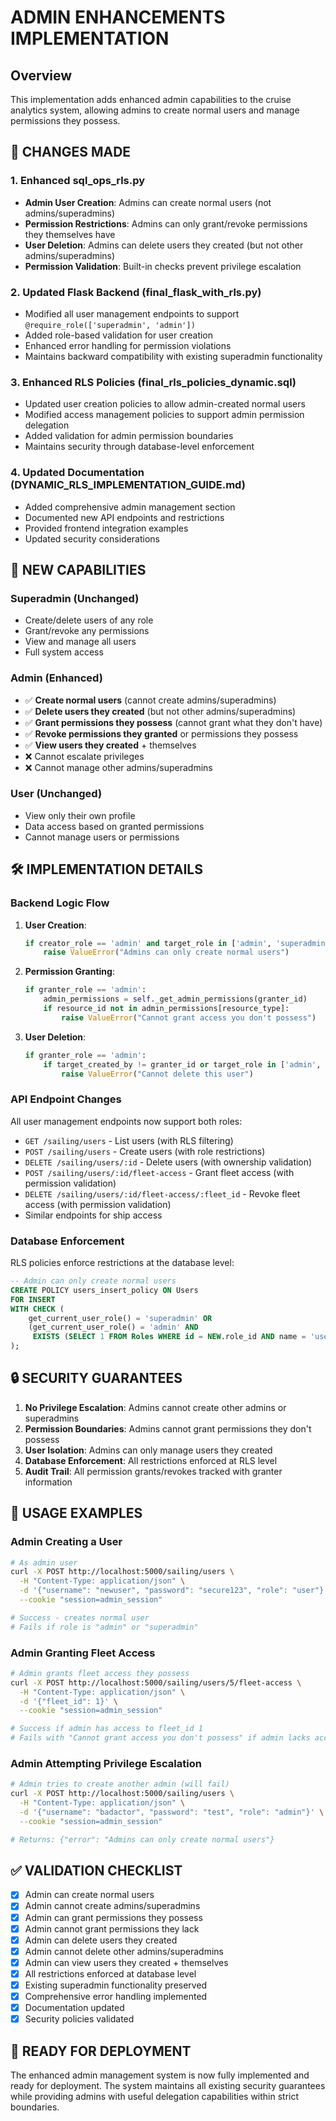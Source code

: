# ADMIN ENHANCEMENTS IMPLEMENTATION

## Overview

This implementation adds enhanced admin capabilities to the cruise analytics system, allowing admins to create normal users and manage permissions they possess.

## 🔄 CHANGES MADE

### 1. Enhanced sql_ops_rls.py
- **Admin User Creation**: Admins can create normal users (not admins/superadmins)
- **Permission Restrictions**: Admins can only grant/revoke permissions they themselves have
- **User Deletion**: Admins can delete users they created (but not other admins/superadmins)
- **Permission Validation**: Built-in checks prevent privilege escalation

### 2. Updated Flask Backend (final_flask_with_rls.py)
- Modified all user management endpoints to support `@require_role(['superadmin', 'admin'])`
- Added role-based validation for user creation
- Enhanced error handling for permission violations
- Maintains backward compatibility with existing superadmin functionality

### 3. Enhanced RLS Policies (final_rls_policies_dynamic.sql)
- Updated user creation policies to allow admin-created normal users
- Modified access management policies to support admin permission delegation
- Added validation for admin permission boundaries
- Maintains security through database-level enforcement

### 4. Updated Documentation (DYNAMIC_RLS_IMPLEMENTATION_GUIDE.md)
- Added comprehensive admin management section
- Documented new API endpoints and restrictions
- Provided frontend integration examples
- Updated security considerations

## 🎯 NEW CAPABILITIES

### Superadmin (Unchanged)
- Create/delete users of any role
- Grant/revoke any permissions
- View and manage all users
- Full system access

### Admin (Enhanced)
- ✅ **Create normal users** (cannot create admins/superadmins)
- ✅ **Delete users they created** (but not other admins/superadmins)
- ✅ **Grant permissions they possess** (cannot grant what they don't have)
- ✅ **Revoke permissions they granted** or permissions they possess
- ✅ **View users they created** + themselves
- ❌ Cannot escalate privileges
- ❌ Cannot manage other admins/superadmins

### User (Unchanged)
- View only their own profile
- Data access based on granted permissions
- Cannot manage users or permissions

## 🛠️ IMPLEMENTATION DETAILS

### Backend Logic Flow

1. **User Creation**:
   ```python
   if creator_role == 'admin' and target_role in ['admin', 'superadmin']:
       raise ValueError("Admins can only create normal users")
   ```

2. **Permission Granting**:
   ```python
   if granter_role == 'admin':
       admin_permissions = self._get_admin_permissions(granter_id)
       if resource_id not in admin_permissions[resource_type]:
           raise ValueError("Cannot grant access you don't possess")
   ```

3. **User Deletion**:
   ```python
   if granter_role == 'admin':
       if target_created_by != granter_id or target_role in ['admin', 'superadmin']:
           raise ValueError("Cannot delete this user")
   ```

### API Endpoint Changes

All user management endpoints now support both roles:
- `GET /sailing/users` - List users (with RLS filtering)
- `POST /sailing/users` - Create users (with role restrictions)
- `DELETE /sailing/users/:id` - Delete users (with ownership validation)
- `POST /sailing/users/:id/fleet-access` - Grant fleet access (with permission validation)
- `DELETE /sailing/users/:id/fleet-access/:fleet_id` - Revoke fleet access (with permission validation)
- Similar endpoints for ship access

### Database Enforcement

RLS policies enforce restrictions at the database level:
```sql
-- Admin can only create normal users
CREATE POLICY users_insert_policy ON Users
FOR INSERT
WITH CHECK (
    get_current_user_role() = 'superadmin' OR
    (get_current_user_role() = 'admin' AND 
     EXISTS (SELECT 1 FROM Roles WHERE id = NEW.role_id AND name = 'user'))
);
```

## 🔒 SECURITY GUARANTEES

1. **No Privilege Escalation**: Admins cannot create other admins or superadmins
2. **Permission Boundaries**: Admins cannot grant permissions they don't possess
3. **User Isolation**: Admins can only manage users they created
4. **Database Enforcement**: All restrictions enforced at RLS level
5. **Audit Trail**: All permission grants/revokes tracked with granter information

## 🚀 USAGE EXAMPLES

### Admin Creating a User
```bash
# As admin user
curl -X POST http://localhost:5000/sailing/users \
  -H "Content-Type: application/json" \
  -d '{"username": "newuser", "password": "secure123", "role": "user"}' \
  --cookie "session=admin_session"

# Success - creates normal user
# Fails if role is "admin" or "superadmin"
```

### Admin Granting Fleet Access
```bash
# Admin grants fleet access they possess
curl -X POST http://localhost:5000/sailing/users/5/fleet-access \
  -H "Content-Type: application/json" \
  -d '{"fleet_id": 1}' \
  --cookie "session=admin_session"

# Success if admin has access to fleet_id 1
# Fails with "Cannot grant access you don't possess" if admin lacks access
```

### Admin Attempting Privilege Escalation
```bash
# Admin tries to create another admin (will fail)
curl -X POST http://localhost:5000/sailing/users \
  -H "Content-Type: application/json" \
  -d '{"username": "badactor", "password": "test", "role": "admin"}' \
  --cookie "session=admin_session"

# Returns: {"error": "Admins can only create normal users"}
```

## ✅ VALIDATION CHECKLIST

- [x] Admin can create normal users
- [x] Admin cannot create admins/superadmins
- [x] Admin can grant permissions they possess
- [x] Admin cannot grant permissions they lack
- [x] Admin can delete users they created
- [x] Admin cannot delete other admins/superadmins
- [x] Admin can view users they created + themselves
- [x] All restrictions enforced at database level
- [x] Existing superadmin functionality preserved
- [x] Comprehensive error handling implemented
- [x] Documentation updated
- [x] Security policies validated

## 🎉 READY FOR DEPLOYMENT

The enhanced admin management system is now fully implemented and ready for deployment. The system maintains all existing security guarantees while providing admins with useful delegation capabilities within strict boundaries.
